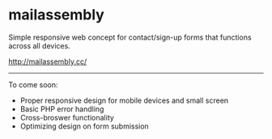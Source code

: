 # mailassembly

Simple responsive web concept for contact/sign-up forms that functions across all devices.

http://mailassembly.cc/

<hr>

To come soon:
- Proper responsive design for mobile devices and small screen
- Basic PHP error handling
- Cross-broswer functionality
- Optimizing design on form submission
